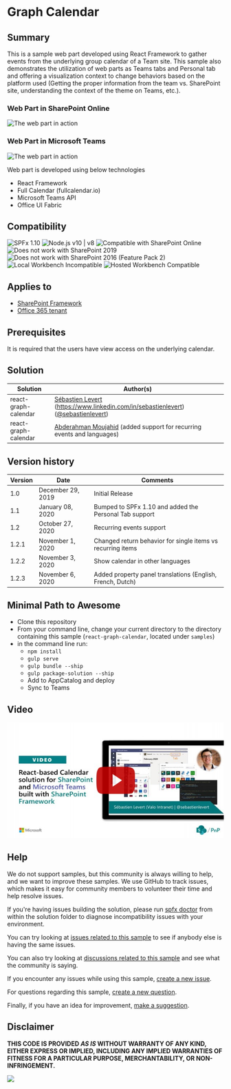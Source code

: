 # Graph Calendar

## Summary
This is a sample web part developed using React Framework to gather events from the underlying group calendar of a Team site. This sample also demonstrates the utilization of web parts as Teams tabs and Personal tab and offering a visualization context to change behaviors based on the platform used (Getting the proper information from the team vs. SharePoint site, understanding the context of the theme on Teams, etc.).

### Web Part in SharePoint Online
![The web part in action](./assets/react-graph-calendar-spo.gif)

### Web Part in Microsoft Teams
![The web part in action](./assets/react-graph-calendar-teams.gif)

Web part is developed using below technologies 
* React Framework
* Full Calendar (fullcalendar.io)
* Microsoft Teams API
* Office UI Fabric


## Compatibility

![SPFx 1.10](https://img.shields.io/badge/SPFx-1.10.0-green.svg) 
![Node.js v10 | v8](https://img.shields.io/badge/Node.js-v10%20%7C%20v8-green.svg) 
![Compatible with SharePoint Online](https://img.shields.io/badge/SharePoint%20Online-Compatible-green.svg)
![Does not work with SharePoint 2019](https://img.shields.io/badge/SharePoint%20Server%202019-Incompatible-red.svg "SharePoint Server 2019 requires SPFx 1.4.1 or lower")
![Does not work with SharePoint 2016 (Feature Pack 2)](https://img.shields.io/badge/SharePoint%20Server%202016%20(Feature%20Pack%202)-Incompatible-red.svg "SharePoint Server 2016 Feature Pack 2 requires SPFx 1.1")
![Local Workbench Incompatible](https://img.shields.io/badge/Local%20Workbench-Incompatible-red.svg "Requires access to Microsoft Graph")
![Hosted Workbench Compatible](https://img.shields.io/badge/Hosted%20Workbench-Compatible-green.svg)

## Applies to

* [SharePoint Framework](https://docs.microsoft.com/sharepoint/dev/spfx/sharepoint-framework-overview)
* [Office 365 tenant](https://docs.microsoft.com/sharepoint/dev/spfx/set-up-your-development-environment)

## Prerequisites
 
It is required that the users have view access on the underlying calendar.

## Solution

Solution|Author(s)
--------|---------
react-graph-calendar | [Sébastien Levert](https://github.com/sebastienlevert) (https://www.linkedin.com/in/sebastienlevert) ([@sebastienlevert](https://twitter.com/sebastienlevert))
react-graph-calendar | [Abderahman Moujahid](https://github.com/Abderahman88) (added support for recurring events and languages)

## Version history

Version|Date|Comments
-------|----|--------
1.0 |December 29, 2019 | Initial Release
1.1 |January 08, 2020 | Bumped to SPFx 1.10 and added the Personal Tab support
1.2 |October 27, 2020 | Recurring events support
1.2.1|November 1, 2020 | Changed return behavior for single items vs recurring items
1.2.2|November 3, 2020 | Show calendar in other languages
1.2.3|November 6, 2020 | Added property panel translations (English, French, Dutch)


## Minimal Path to Awesome

- Clone this repository
- From your command line, change your current directory to the directory containing this sample (`react-graph-calendar`, located under `samples`)
- in the command line run:
  - `npm install`
  - `gulp serve`
  - `gulp bundle --ship`
  - `gulp package-solution --ship`
  - Add to AppCatalog and deploy
  - Sync to Teams


## Video

[![React based Calendar solution for SharePoint and Microsoft Teams built with SPFx](./assets/video-thumbnail.jpg)](https://www.youtube.com/watch?v=1R1Ed3rdwts "React based Calendar solution for SharePoint and Microsoft Teams built with SPFx")

## Help

We do not support samples, but this community is always willing to help, and we want to improve these samples. We use GitHub to track issues, which makes it easy for  community members to volunteer their time and help resolve issues.

If you're having issues building the solution, please run [spfx doctor](https://pnp.github.io/cli-microsoft365/cmd/spfx/spfx-doctor/) from within the solution folder to diagnose incompatibility issues with your environment.

You can try looking at [issues related to this sample](https://github.com/pnp/sp-dev-fx-webparts/issues?q=label%3Areact-graph-calendar) to see if anybody else is having the same issues.

You can also try looking at [discussions related to this sample](https://github.com/pnp/sp-dev-fx-webparts/discussions?discussions_q=label%3Areact-graph-calendar) and see what the community is saying.

If you encounter any issues while using this sample, [create a new issue](https://github.com/pnp/sp-dev-fx-webparts/issues/new?assignees=&labels=Needs%3A+Triage+%3Amag%3A%2Ctype%3Abug-suspected%2Csample%3A%20react-graph-calendar&template=bug-report.yml&sample=react-graph-calendar&authors=@Abderahman88%20@sebastienlevert&title=react-graph-calendar%20-%20).

For questions regarding this sample, [create a new question](https://github.com/pnp/sp-dev-fx-webparts/issues/new?assignees=&labels=Needs%3A+Triage+%3Amag%3A%2Ctype%3Aquestion%2Csample%3A%20react-graph-calendar&template=question.yml&sample=react-graph-calendar&authors=@Abderahman88%20@sebastienlevert&title=react-graph-calendar%20-%20).

Finally, if you have an idea for improvement, [make a suggestion](https://github.com/pnp/sp-dev-fx-webparts/issues/new?assignees=&labels=Needs%3A+Triage+%3Amag%3A%2Ctype%3Aenhancement%2Csample%3A%20react-graph-calendar&template=question.yml&sample=react-graph-calendar&authors=@Abderahman88%20@sebastienlevert&title=react-graph-calendar%20-%20).

## Disclaimer

**THIS CODE IS PROVIDED *AS IS* WITHOUT WARRANTY OF ANY KIND, EITHER EXPRESS OR IMPLIED, INCLUDING ANY IMPLIED WARRANTIES OF FITNESS FOR A PARTICULAR PURPOSE, MERCHANTABILITY, OR NON-INFRINGEMENT.**



<img src="https://telemetry.sharepointpnp.com/sp-dev-fx-webparts/samples/react-graph-calendar" />
